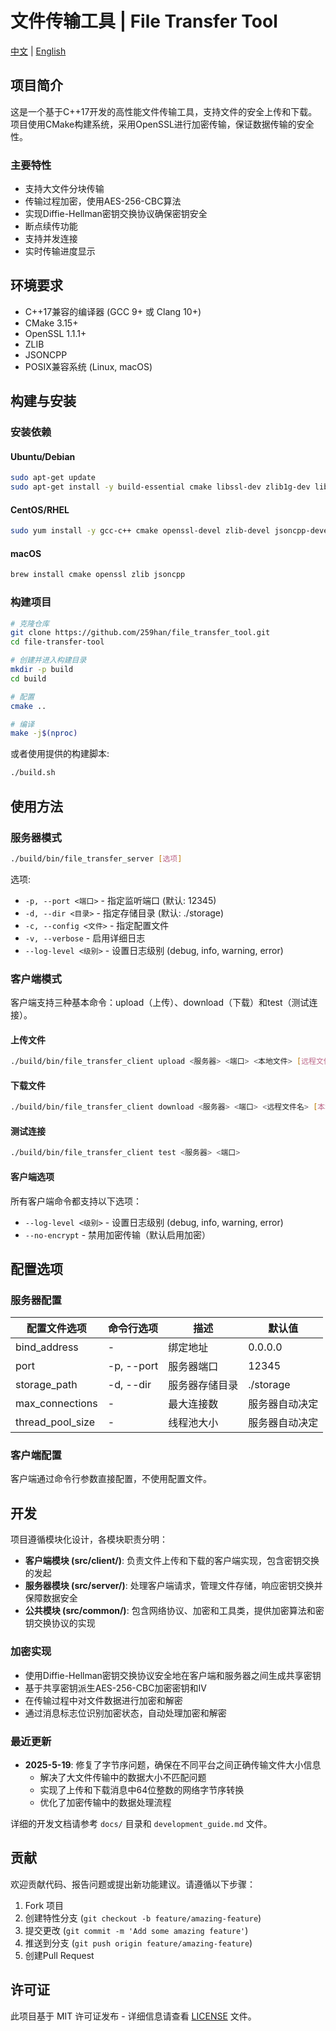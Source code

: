 # 文件传输工具 | File Transfer Tool

[中文](README.md) | [English](README_EN.md)

## 项目简介

这是一个基于C++17开发的高性能文件传输工具，支持文件的安全上传和下载。项目使用CMake构建系统，采用OpenSSL进行加密传输，保证数据传输的安全性。

### 主要特性

- 支持大文件分块传输
- 传输过程加密，使用AES-256-CBC算法
- 实现Diffie-Hellman密钥交换协议确保密钥安全
- 断点续传功能
- 支持并发连接
- 实时传输进度显示

## 环境要求

- C++17兼容的编译器 (GCC 9+ 或 Clang 10+)
- CMake 3.15+
- OpenSSL 1.1.1+
- ZLIB
- JSONCPP
- POSIX兼容系统 (Linux, macOS)

## 构建与安装

### 安装依赖

#### Ubuntu/Debian

```bash
sudo apt-get update
sudo apt-get install -y build-essential cmake libssl-dev zlib1g-dev libjsoncpp-dev
```

#### CentOS/RHEL

```bash
sudo yum install -y gcc-c++ cmake openssl-devel zlib-devel jsoncpp-devel
```

#### macOS

```bash
brew install cmake openssl zlib jsoncpp
```

### 构建项目

```bash
# 克隆仓库
git clone https://github.com/259han/file_transfer_tool.git
cd file-transfer-tool

# 创建并进入构建目录
mkdir -p build
cd build

# 配置
cmake ..

# 编译
make -j$(nproc)
```

或者使用提供的构建脚本:

```bash
./build.sh
```

## 使用方法

### 服务器模式

```bash
./build/bin/file_transfer_server [选项]
```

选项:
- `-p, --port <端口>` - 指定监听端口 (默认: 12345)
- `-d, --dir <目录>` - 指定存储目录 (默认: ./storage)
- `-c, --config <文件>` - 指定配置文件
- `-v, --verbose` - 启用详细日志
- `--log-level <级别>` - 设置日志级别 (debug, info, warning, error)

### 客户端模式

客户端支持三种基本命令：upload（上传）、download（下载）和test（测试连接）。

#### 上传文件

```bash
./build/bin/file_transfer_client upload <服务器> <端口> <本地文件> [远程文件名]
```

#### 下载文件

```bash
./build/bin/file_transfer_client download <服务器> <端口> <远程文件名> [本地文件]
```

#### 测试连接

```bash
./build/bin/file_transfer_client test <服务器> <端口>
```

#### 客户端选项

所有客户端命令都支持以下选项：
- `--log-level <级别>` - 设置日志级别 (debug, info, warning, error)
- `--no-encrypt` - 禁用加密传输（默认启用加密）

## 配置选项

### 服务器配置

| 配置文件选项 | 命令行选项 | 描述 | 默认值 |
|-------------|-----------------|---------------|------------|
| bind_address | - | 绑定地址 | 0.0.0.0 |
| port | -p, --port | 服务器端口 | 12345 |
| storage_path | -d, --dir | 服务器存储目录 | ./storage |
| max_connections | - | 最大连接数 | 服务器自动决定 |
| thread_pool_size | - | 线程池大小 | 服务器自动决定 |

### 客户端配置

客户端通过命令行参数直接配置，不使用配置文件。

## 开发

项目遵循模块化设计，各模块职责分明：

- **客户端模块 (src/client/)**: 负责文件上传和下载的客户端实现，包含密钥交换的发起
- **服务器模块 (src/server/)**: 处理客户端请求，管理文件存储，响应密钥交换并保障数据安全
- **公共模块 (src/common/)**: 包含网络协议、加密和工具类，提供加密算法和密钥交换协议的实现

### 加密实现

- 使用Diffie-Hellman密钥交换协议安全地在客户端和服务器之间生成共享密钥
- 基于共享密钥派生AES-256-CBC加密密钥和IV
- 在传输过程中对文件数据进行加密和解密
- 通过消息标志位识别加密状态，自动处理加密和解密

### 最近更新

- **2025-5-19**: 修复了字节序问题，确保在不同平台之间正确传输文件大小信息
  - 解决了大文件传输中的数据大小不匹配问题
  - 实现了上传和下载消息中64位整数的网络字节序转换
  - 优化了加密传输中的数据处理流程

详细的开发文档请参考 `docs/` 目录和 `development_guide.md` 文件。

## 贡献

欢迎贡献代码、报告问题或提出新功能建议。请遵循以下步骤：

1. Fork 项目
2. 创建特性分支 (`git checkout -b feature/amazing-feature`)
3. 提交更改 (`git commit -m 'Add some amazing feature'`)
4. 推送到分支 (`git push origin feature/amazing-feature`)
5. 创建Pull Request

## 许可证

此项目基于 MIT 许可证发布 - 详细信息请查看 [LICENSE](LICENSE) 文件。